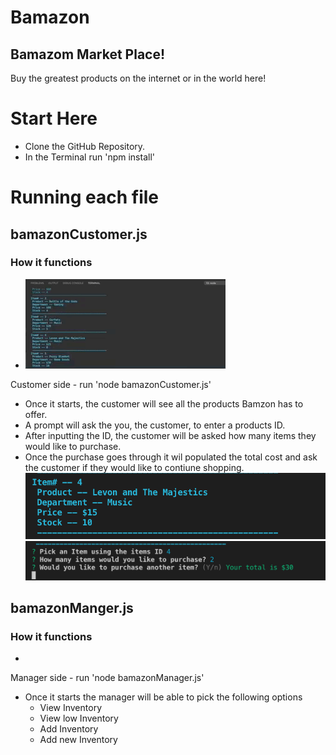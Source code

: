 # Bamazon
## Bamazom Market Place!
Buy the greatest products on the internet or in the world here! 


# Start Here
* Clone the GitHub Repository.
* In the Terminal run 'npm install'


# Running each file

## bamazonCustomer.js

### How it functions
* ![alt text](https://github.com/patrickj188/Bamazon/blob/master/images/customergif.gif)

Customer side - run 'node bamazonCustomer.js'
  * Once it starts, the customer will see all the products Bamzon has to offer. 
  * A prompt will ask the you, the customer, to enter a products ID. 
  * After inputting the ID, the customer will be asked how many items they would like to purchase.
  * Once the purchase goes through it wil populated the total cost and ask the customer if they would like to contiune shopping.
   ![alt text](https://github.com/patrickj188/Bamazon/blob/master/images/eachproduct.png)
   ![alt text](https://github.com/patrickj188/Bamazon/blob/master/images/prompt.png)


## bamazonManger.js 

### How it functions
* 


Manager side - run 'node bamazonManager.js'
  * Once it starts the manager will be able to pick the following options
      * View Inventory
      * View low Inventory 
      * Add Inventory
      * Add new Inventory






  

